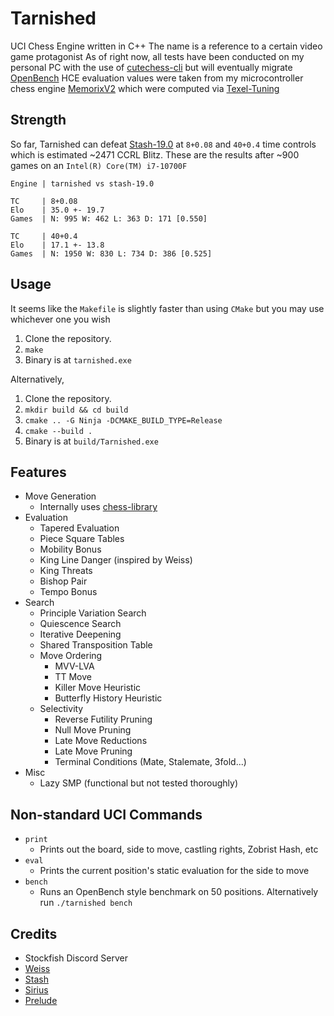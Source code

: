 
# Tarnished
UCI Chess Engine written in C++
The name is a reference to a certain video game protagonist
As of right now, all tests have been conducted on my personal PC with the use of [cutechess-cli](https://github.com/cutechess/cutechess/tree/master) but will eventually migrate [OpenBench](https://github.com/AndyGrant/OpenBench)
HCE evaluation values were taken from my microcontroller chess engine [MemorixV2](https://github.com/Bobingstern/MemorixV2) which were computed via [Texel-Tuning](https://github.com/AndyGrant/Ethereal/blob/master/Tuning.pdf)

## Strength
So far, Tarnished can defeat [Stash-19.0](https://gitlab.com/mhouppin/stash-bot) at `8+0.08` and `40+0.4` time controls which is estimated ~2471 CCRL Blitz. These are the results after ~900 games on an `Intel(R) Core(TM) i7-10700F`

`Engine | tarnished vs stash-19.0`

```
TC     | 8+0.08
Elo    | 35.0 +- 19.7
Games  | N: 995 W: 462 L: 363 D: 171 [0.550]
```
```
TC     | 40+0.4
Elo    | 17.1 +- 13.8
Games  | N: 1950 W: 830 L: 734 D: 386 [0.525]
``` 

## Usage
It seems like the `Makefile` is slightly faster than using `CMake` but you may use whichever one you wish 
1. Clone the repository.
2. `make`
3. Binary is at `tarnished.exe`

Alternatively,

1. Clone the repository.
2. `mkdir build && cd build`
3. `cmake .. -G Ninja -DCMAKE_BUILD_TYPE=Release`
4. `cmake --build .`
5. Binary is at `build/Tarnished.exe`

## Features

- Move Generation
    - Internally uses [chess-library](https://disservin.github.io/chess-library/)
- Evaluation
    - Tapered Evaluation
    - Piece Square Tables
    - Mobility Bonus
    - King Line Danger (inspired by Weiss)
    - King Threats
    - Bishop Pair
    - Tempo Bonus
- Search
    - Principle Variation Search
    - Quiescence Search
    - Iterative Deepening
    - Shared Transposition Table
    - Move Ordering
        - MVV-LVA
        - TT Move
        - Killer Move Heuristic 
        - Butterfly History Heuristic
    - Selectivity
        - Reverse Futility Pruning
        - Null Move Pruning
        - Late Move Reductions
        - Late Move Pruning
        - Terminal Conditions (Mate, Stalemate, 3fold...)
 - Misc
     - Lazy SMP (functional but not tested thoroughly)

## Non-standard UCI Commands

- `print`
    - Prints out the board, side to move, castling rights, Zobrist Hash, etc
- `eval`
    - Prints the current position's static evaluation for the side to move
- `bench`
    - Runs an OpenBench style benchmark on 50 positions. Alternatively run `./tarnished bench`

## Credits
- Stockfish Discord Server
- [Weiss](https://github.com/TerjeKir/Weiss)
- [Stash](https://github.com/mhouppin/stash-bot)
- [Sirius](https://github.com/mcthouacbb/Sirius)
- [Prelude](https://git.nocturn9x.space/Quinniboi10/Prelude)